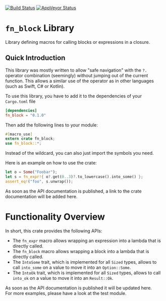 [![Build Status](https://travis-ci.org/Boereck/fn_block.svg?branch=master)](https://travis-ci.org/Boereck/fn_block) 
[![AppVeyor Status](https://ci.appveyor.com/api/projects/status/apctgp7w8qcwttag?svg=true)](https://ci.appveyor.com/project/Boereck/fn-block)

# `fn_block` Library

Library defining macros for calling blocks or expressions in a closure.

## Quick Introduction

This library was mostly written to allow "safe navigation" with the `?.` operator combination
(seemingly) without jumping out of the current function. This allows a similar use of the operator
as in other languages (such as Swift, C# or Kotlin).

To use this library, you have to add it to the dependencies of your `Cargo.toml` file

```toml
[dependencies]
fn_block = "0.1.0"
```

Then add the following lines to your module:

```rust
#[macro_use]
extern crate fn_block;
use fn_block::*;
```
Instead of the wildcard, you can also just import the symbols you need. 

Here is an example on how to use the crate:

```rust
let o = Some("Foobar");
let s = fn_expr!{ o?.get(0..3)?.to_lowercase().into_some() };
assert_eq!("foo", s.unwrap());
```

As soon as the API documentation is published, a link to the crate documentation
will be added here.

# Functionality Overview

In short, this crate provides the following APIs:

* The `fn_expr` macro allows wrapping an expression into a lambda that is directly called.
* The `fn_block` macro allows wrapping a block into a lambda that is directly called.
* The `IntoSome` trait, which is implemented for all `Sized` types, allows to call `into_some` 
  on a value to move it into an `Option::Some`.
* The `IntoOk` trait, which is implemented for all `Sized` types, allows to call `into_ok` 
  on a value to move it into an `Result::Ok`.

As soon as the API documentation is published it will be updated here.  
For more examples, please have a look at the test module.
